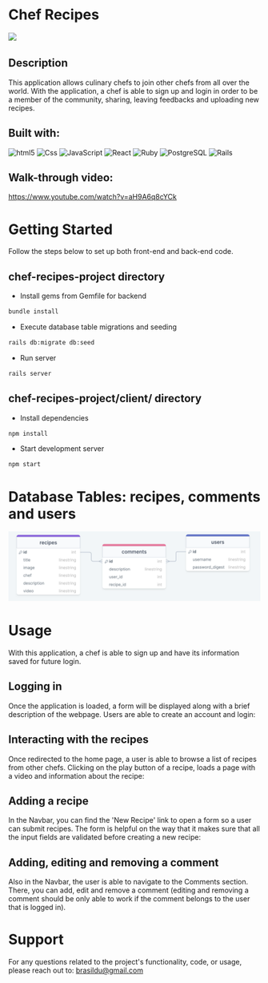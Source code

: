 # Chef Recipes

![](https://visitor-badge.glitch.me/badge?page_id=puneethreddyhc.onlineadv)

## Description
This application allows culinary chefs to join other chefs from all over the world. With the application, a chef is able to sign up and login in order to be a member of the community, sharing, leaving feedbacks and uploading new recipes.  


## Built with:
<img alt="html5" src="https://img.shields.io/badge/HTML5-E34F26?style=for-the-badge&logo=html5&logoColor=white" /> <img alt="Css" src="https://img.shields.io/badge/CSS-239120?&style=for-the-badge&logo=css3&logoColor=white" /> <img alt="JavaScript" src="https://img.shields.io/badge/JavaScript-323330?style=for-the-badge&logo=javascript&logoColor=F7DF1E" /> <img alt="React" src="https://img.shields.io/badge/React-20232A?style=for-the-badge&logo=react&logoColor=61DAFB" /> <img alt="Ruby" src="https://img.shields.io/badge/Ruby-CC342D?style=for-the-badge&logo=ruby&logoColor=white" /> <img alt="PostgreSQL" src="https://img.shields.io/badge/PostgreSQL-316192?style=for-the-badge&logo=postgresql&logoColor=white" /> <img alt="Rails" src="https://img.shields.io/badge/Ruby_on_Rails-CC0000?style=for-the-badge&logo=ruby-on-rails&logoColor=white" />  


## Walk-through video:
https://www.youtube.com/watch?v=aH9A6q8cYCk  


# Getting Started
Follow the steps below to set up both front-end and back-end code.

## chef-recipes-project directory

- Install gems from Gemfile for backend

 ```bash
bundle install
  ```

- Execute database table migrations and seeding

 ```bash
 rails db:migrate db:seed
  ```
  
- Run server

 ```bash
rails server
  ```

## chef-recipes-project/client/ directory

- Install dependencies  

 ```bash
npm install
  ```
  
- Start development server
  
 ```bash
npm start
  ```


# Database Tables: recipes, comments and users
<img alt="db tables" src="./db-tables.png"/>


# Usage

With this application, a chef is able to sign up and have its information saved for future login.

## Logging in
Once the application is loaded, a form will be displayed along with a brief description of the webpage. Users are able to create an account and login:

<!-- ADD GIFFFFFFFFFFFF -->

## Interacting with the recipes
Once redirected to the home page, a user is able to browse a list of recipes from other chefs. Clicking on the play button of a recipe, loads a page with a video and information about the recipe:

<!-- ADD GIFFFFFFFFFFFF -->

## Adding a recipe
In the Navbar, you can find the 'New Recipe' link to open a form so a user can submit recipes. The form is helpful on the way that it makes sure that all the input fields are validated before creating a new recipe:

<!-- ADD GIFFFFFFFFFFFF -->

## Adding, editing and removing a comment
Also in the Navbar, the user is able to navigate to the Comments section. There, you can add, edit and remove a comment (editing and removing a comment should be only able to work if the comment belongs to the user that is logged in).

<!-- ADD GIFFFFFFFFFFFF -->


# Support
For any questions related to the project's functionality, code, or usage, please reach out to:
brasildu@gmail.com


